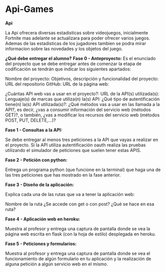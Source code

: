 # Api-Games
**Api**

La Api ofrecera diversas estadisticas sobre videojuegos, inicialmente Fortnite mas adelante se actualizara para poder ofrecer varios juegos. Ademas de las estadisticas de los jugadores tambien se podra mirar informacion sobre las novedades y los objetos del juego.

**¿Qué debe entregar el alumno?**
**Fase 0 - Anteproyecto:** Es el enunciado del proyecto que se debe entregar antes de comenzar la etapa de codificación se tendrán que indicar los siguientes apartados:

Nombre del proyecto: Objetivos, descripción y funcionalidad del proyecto: URL del repositorio GitHub: URL de la página web:

¿Cuántas API web vas a usar en el proyecto?: URL de la API(s) utilizada(s): Lenguaje(s) de marcas que utiliza(n) la(s) API: ¿Qué tipo de autentificación tiene(n) la(s) API utilizada(s)?: ¿Qué métodos vas a usar en las llamada a la API?, es decir, ¿vas a consumir información del servicio web (métodos GET)?, o también, ¿vas a modificar los recursos del servicio web (métodos POST, PUT, DELETE,…)?

**Fase 1 - Consultas a la API:**

Se debe entregar al menos tres peticiones a la API que vayas a realizar en el proyecto. Si la API utiliza autentificación oauth realiza las pruebas utilizando el simulador de peticiones que suelen tener estas APIS.

**Fase 2 - Petición con python:**

Entrega un programa python (que funcione en la terminal) que haga una de las tres peticiones que has mostrado en la fase anterior.

**Fase 3 - Diseño de la aplicación:**

Explica cada una de las rutas que va a tener la aplicación web:

Nombre de la ruta ¿Se accede con get o con post? ¿Qué se hace en esa ruta?

**Fase 4 - Aplicación web en heroku:**

Muestra al profesor y entrega una captura de pantalla donde se vea la página web escrita en flask (con la hoja de estilo) desplegada en heroku.

**Fase 5 - Peticiones y formularios:**

Muestra al profesor y entrega una captura de pantalla donde se vea el funcionamiento de algún formulario en tu aplicación y la realización de alguna petición a algún servicio web en el mismo.
